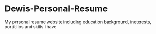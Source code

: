 # Dewis-Personal-Resume
My personal resume website including education background, ineterests, portfolios and skills I have
